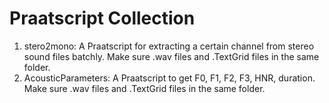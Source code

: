 # Praatscript Collection
1. stero2mono: A Praatscript for extracting a certain channel from stereo sound files batchly. Make sure .wav files and .TextGrid files in the same folder.
2. AcousticParameters: A Praatscript to get F0, F1, F2, F3, HNR, duration. Make sure .wav files and .TextGrid files in the same folder.
